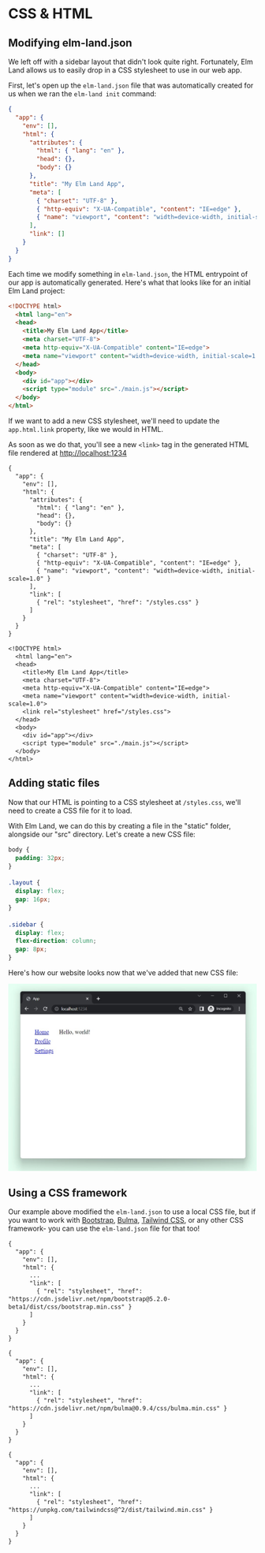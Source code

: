 # CSS & HTML

## Modifying elm-land.json

We left off with a sidebar layout that didn't look quite right. Fortunately, Elm Land allows us to easily drop in a CSS stylesheet to use in our web app.

First, let's open up the `elm-land.json` file that was automatically created for us when we ran the `elm-land init` command:

<code-group>
<code-block title="elm-land.json">

```json
{
  "app": {
    "env": [],
    "html": {
      "attributes": {
        "html": { "lang": "en" },
        "head": {},
        "body": {}
      },
      "title": "My Elm Land App",
      "meta": [
        { "charset": "UTF-8" },
        { "http-equiv": "X-UA-Compatible", "content": "IE=edge" },
        { "name": "viewport", "content": "width=device-width, initial-scale=1.0" }
      ],
      "link": []
    }
  }
}
```

</code-block>
</code-group>

Each time we modify something in `elm-land.json`, the HTML entrypoint of our app is automatically generated. Here's what that looks like for an initial Elm Land project:

<code-group>
<code-block title="Generated HTML">

```html
<!DOCTYPE html>
  <html lang="en">
  <head>
    <title>My Elm Land App</title>
    <meta charset="UTF-8">
    <meta http-equiv="X-UA-Compatible" content="IE=edge">
    <meta name="viewport" content="width=device-width, initial-scale=1.0">
  </head>
  <body>
    <div id="app"></div>
    <script type="module" src="./main.js"></script>
  </body>
</html>
```

</code-block>
</code-group>

If we want to add a new CSS stylesheet, we'll need to update the `app.html.link` property, like we would in HTML.

As soon as we do that, you'll see a new `<link>` tag in the generated HTML file rendered at [http://localhost:1234](http://localhost:1234)

<code-group>
<code-block title="elm-land.json">

```json{16-18}
{
  "app": {
    "env": [],
    "html": {
      "attributes": {
        "html": { "lang": "en" },
        "head": {},
        "body": {}
      },
      "title": "My Elm Land App",
      "meta": [
        { "charset": "UTF-8" },
        { "http-equiv": "X-UA-Compatible", "content": "IE=edge" },
        { "name": "viewport", "content": "width=device-width, initial-scale=1.0" }
      ],
      "link": [
        { "rel": "stylesheet", "href": "/styles.css" }
      ]
    }
  }
}
```

</code-block>
</code-group>

<code-group>
<code-block title="Generated HTML">

```html{8}
<!DOCTYPE html>
  <html lang="en">
  <head>
    <title>My Elm Land App</title>
    <meta charset="UTF-8">
    <meta http-equiv="X-UA-Compatible" content="IE=edge">
    <meta name="viewport" content="width=device-width, initial-scale=1.0">
    <link rel="stylesheet" href="/styles.css">
  </head>
  <body>
    <div id="app"></div>
    <script type="module" src="./main.js"></script>
  </body>
</html>
```

</code-block>
</code-group>


## Adding static files

Now that our HTML is pointing to a CSS stylesheet at `/styles.css`, we'll need to create a CSS file for it to load.

With Elm Land, we can do this by creating a file in the "static" folder, alongside our "src" directory. Let's create a new CSS file:

<code-group>
<code-block title="./static/styles.css">

```css
body {
  padding: 32px;
}

.layout {
  display: flex;
  gap: 16px;
}

.sidebar {
  display: flex;
  flex-direction: column;
  gap: 8px;
}
```

</code-block>
</code-group>


Here's how our website looks now that we've added that new CSS file:

![Sidebar is actually on the side of the page content](./css/layout-after-css.jpg)

## Using a CSS framework

Our example above modified the `elm-land.json` to use a local CSS file, but if you want to work with [Bootstrap](https://getbootstrap.com/), [Bulma](https://bulma.io/), [Tailwind CSS](https://tailwindcss.com/), or any other CSS framework- you can use the `elm-land.json` file for that too!


<code-group>
<code-block title="Bootstrap">

```json{6-8}
{
  "app": {
    "env": [],
    "html": {
      ...
      "link": [
        { "rel": "stylesheet", "href": "https://cdn.jsdelivr.net/npm/bootstrap@5.2.0-beta1/dist/css/bootstrap.min.css" }
      ]
    }
  }
}
```

</code-block>
<code-block title="Bulma">

```json{6-8}
{
  "app": {
    "env": [],
    "html": {
      ...
      "link": [
        { "rel": "stylesheet", "href": "https://cdn.jsdelivr.net/npm/bulma@0.9.4/css/bulma.min.css" }
      ]
    }
  }
}
```

</code-block>
<code-block title="Tailwind CSS">

```json{6-8}
{
  "app": {
    "env": [],
    "html": {
      ...
      "link": [
        { "rel": "stylesheet", "href": "https://unpkg.com/tailwindcss@^2/dist/tailwind.min.css" }
      ]
    }
  }
}
```

</code-block>
</code-group>

